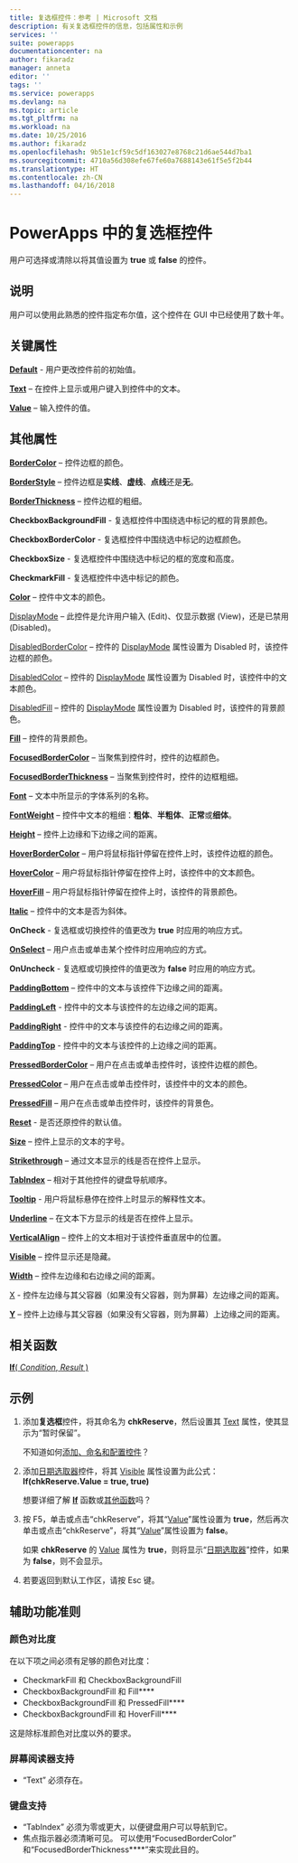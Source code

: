 ```yaml
---
title: 复选框控件：参考 | Microsoft 文档
description: 有关复选框控件的信息，包括属性和示例
services: ''
suite: powerapps
documentationcenter: na
author: fikaradz
manager: anneta
editor: ''
tags: ''
ms.service: powerapps
ms.devlang: na
ms.topic: article
ms.tgt_pltfrm: na
ms.workload: na
ms.date: 10/25/2016
ms.author: fikaradz
ms.openlocfilehash: 9b51e1cf59c5df163027e8768c21d6ae544d7ba1
ms.sourcegitcommit: 4710a56d308efe67fe60a7688143e61f5e5f2b44
ms.translationtype: HT
ms.contentlocale: zh-CN
ms.lasthandoff: 04/16/2018
---
```

# <a name="check-box-control-in-powerapps"></a>PowerApps 中的复选框控件
用户可选择或清除以将其值设置为 **true** 或 **false** 的控件。

## <a name="description"></a>说明
用户可以使用此熟悉的控件指定布尔值，这个控件在 GUI 中已经使用了数十年。

## <a name="key-properties"></a>关键属性
**[Default](properties-core.md)** - 用户更改控件前的初始值。

**[Text](properties-core.md)** – 在控件上显示或用户键入到控件中的文本。

**[Value](properties-core.md)** – 输入控件的值。

## <a name="additional-properties"></a>其他属性
**[BorderColor](properties-color-border.md)** – 控件边框的颜色。

**[BorderStyle](properties-color-border.md)** – 控件边框是**实线**、**虚线**、**点线**还是**无**。

**[BorderThickness](properties-color-border.md)** – 控件边框的粗细。

**CheckboxBackgroundFill** - 复选框控件中围绕选中标记的框的背景颜色。

**CheckboxBorderColor** - 复选框控件中围绕选中标记的边框颜色。

**CheckboxSize** - 复选框控件中围绕选中标记的框的宽度和高度。

**CheckmarkFill** - 复选框控件中选中标记的颜色。

**[Color](properties-color-border.md)** – 控件中文本的颜色。

[DisplayMode](properties-core.md) – 此控件是允许用户输入 (Edit)、仅显示数据 (View)，还是已禁用 (Disabled)。

[DisabledBorderColor](properties-color-border.md) – 控件的 [DisplayMode](properties-core.md) 属性设置为 Disabled 时，该控件边框的颜色。

[DisabledColor](properties-color-border.md) – 控件的 [DisplayMode](properties-core.md) 属性设置为 Disabled 时，该控件中的文本颜色。

[DisabledFill](properties-color-border.md) – 控件的 [DisplayMode](properties-core.md) 属性设置为 Disabled 时，该控件的背景颜色。

**[Fill](properties-color-border.md)** – 控件的背景颜色。

**[FocusedBorderColor](properties-color-border.md)** – 当聚焦到控件时，控件的边框颜色。

**[FocusedBorderThickness](properties-color-border.md)** – 当聚焦到控件时，控件的边框粗细。

**[Font](properties-text.md)** – 文本中所显示的字体系列的名称。

**[FontWeight](properties-text.md)** – 控件中文本的粗细：**粗体**、**半粗体**、**正常**或**细体**。

**[Height](properties-size-location.md)** – 控件上边缘和下边缘之间的距离。

**[HoverBorderColor](properties-color-border.md)** – 用户将鼠标指针停留在控件上时，该控件边框的颜色。

**[HoverColor](properties-color-border.md)** – 用户将鼠标指针停留在控件上时，该控件中的文本颜色。

**[HoverFill](properties-color-border.md)** – 用户将鼠标指针停留在控件上时，该控件的背景颜色。

**[Italic](properties-text.md)** – 控件中的文本是否为斜体。

**OnCheck** - 复选框或切换控件的值更改为 **true** 时应用的响应方式。

**[OnSelect](properties-core.md)** – 用户点击或单击某个控件时应用响应的方式。

**OnUncheck** - 复选框或切换控件的值更改为 **false** 时应用的响应方式。

**[PaddingBottom](properties-size-location.md)** – 控件中的文本与该控件下边缘之间的距离。

**[PaddingLeft](properties-size-location.md)** - 控件中的文本与该控件的左边缘之间的距离。

**[PaddingRight](properties-size-location.md)** - 控件中的文本与该控件的右边缘之间的距离。

**[PaddingTop](properties-size-location.md)** - 控件中的文本与该控件的上边缘之间的距离。

**[PressedBorderColor](properties-color-border.md)** – 用户在点击或单击控件时，该控件边框的颜色。

**[PressedColor](properties-color-border.md)** – 用户在点击或单击控件时，该控件中的文本的颜色。

**[PressedFill](properties-color-border.md)** – 用户在点击或单击控件时，该控件的背景色。

**[Reset](properties-core.md)** - 是否还原控件的默认值。

**[Size](properties-text.md)** – 控件上显示的文本的字号。

**[Strikethrough](properties-text.md)** – 通过文本显示的线是否在控件上显示。

**[TabIndex](properties-accessibility.md)** – 相对于其他控件的键盘导航顺序。

**[Tooltip](properties-core.md)** - 用户将鼠标悬停在控件上时显示的解释性文本。

**[Underline](properties-text.md)** – 在文本下方显示的线是否在控件上显示。

**[VerticalAlign](properties-text.md)** – 控件上的文本相对于该控件垂直居中的位置。

**[Visible](properties-core.md)** – 控件显示还是隐藏。

**[Width](properties-size-location.md)** – 控件左边缘和右边缘之间的距离。

[X](properties-size-location.md) - 控件左边缘与其父容器（如果没有父容器，则为屏幕）左边缘之间的距离。

**[Y](properties-size-location.md)** – 控件上边缘与其父容器（如果没有父容器，则为屏幕）上边缘之间的距离。

## <a name="related-functions"></a>相关函数
[**If**( *Condition*, *Result* )](../functions/function-if.md)

## <a name="example"></a>示例
1. 添加**复选框**控件，将其命名为 **chkReserve**，然后设置其 [Text](properties-core.md) 属性，使其显示为“暂时保留”。
   
    不知道如何[添加、命名和配置控件](../add-configure-controls.md)？
2. 添加[日期选取器](control-date-picker.md)控件，将其 [Visible](properties-core.md) 属性设置为此公式：
   <br>**If(chkReserve.Value = true, true)**
   
    想要详细了解 **[If](../functions/function-if.md)** 函数或[其他函数](../formula-reference.md)吗？
3. 按 F5，单击或点击“chkReserve”，将其“[Value](properties-core.md)”属性设置为 **true**，然后再次单击或点击“chkReserve”，将其“[Value](properties-core.md)”属性设置为 **false**。
   
    如果 **chkReserve** 的 [Value](properties-core.md) 属性为 **true**，则将显示“[日期选取器](control-date-picker.md)”控件，如果为 **false**，则不会显示。
4. 若要返回到默认工作区，请按 Esc 键。


## <a name="accessibility-guidelines"></a>辅助功能准则
### <a name="color-contrast"></a>颜色对比度
在以下项之间必须有足够的颜色对比度：
* CheckmarkFill 和 CheckboxBackgroundFill
* CheckboxBackgroundFill 和 Fill**[](properties-color-border.md)**
* CheckboxBackgroundFill 和 PressedFill**[](properties-color-border.md)**
* CheckboxBackgroundFill 和 HoverFill**[](properties-color-border.md)**

这是除标准颜色对比度以外的要求。

### <a name="screen-reader-support"></a>屏幕阅读器支持
* “Text”**[](properties-core.md)** 必须存在。

### <a name="keyboard-support"></a>键盘支持
* “TabIndex”**[](properties-accessibility.md)** 必须为零或更大，以便键盘用户可以导航到它。
* 焦点指示器必须清晰可见。 可以使用“FocusedBorderColor”**[](properties-color-border.md)** 和“FocusedBorderThickness**[](properties-color-border.md)**”来实现此目的。
 